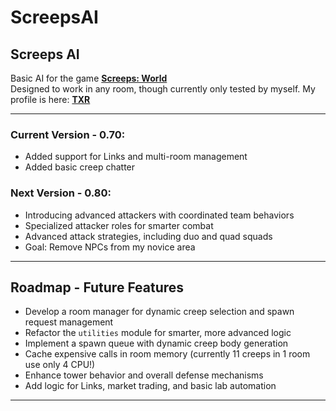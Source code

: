 # ScreepsAI

## Screeps AI

Basic AI for the game [**Screeps: World**](https://screeps.com/)  
Designed to work in any room, though currently only tested by myself.
My profile is here: [**TXR**](https://screeps.com/a/#!/profile/_TXR)

---

### Current Version - 0.70:  
- Added support for Links and multi-room management
- Added basic creep chatter

### Next Version - 0.80:  
- Introducing advanced attackers with coordinated team behaviors  
- Specialized attacker roles for smarter combat  
- Advanced attack strategies, including duo and quad squads  
- Goal: Remove NPCs from my novice area

---

## Roadmap - Future Features

- Develop a room manager for dynamic creep selection and spawn request management  
- Refactor the `utilities` module for smarter, more advanced logic  
- Implement a spawn queue with dynamic creep body generation  
- Cache expensive calls in room memory (currently 11 creeps in 1 room use only 4 CPU!)  
- Enhance tower behavior and overall defense mechanisms  
- Add logic for Links, market trading, and basic lab automation  

---
